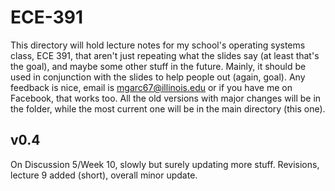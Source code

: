 # ECE-391

This directory will hold lecture notes for my school's operating systems class, ECE 391, that aren't just repeating what the slides say (at least that's the goal), and maybe some other stuff in the future. Mainly, it should be used in conjunction with the slides to help people out (again, goal). Any feedback is nice, email is mgarc67@illinois.edu or if you have me on Facebook, that works too. All the old versions with major changes will be in the folder, while the most current one will be in the main directory (this one).

## v0.4

On Discussion 5/Week 10, slowly but surely updating more stuff. Revisions, lecture 9 added (short), overall minor update.
